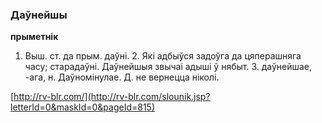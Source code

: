 ### Даўнейшы
**прыметнік**

1. Выш. ст. да прым. даўні. 2. Які адбыўся задоўга да цяперашняга часу; старадаўні. Даўнейшыя звычаі адыші ў нябыт. З. даўнейшае, -ага, н. Даўномінулае. Д. не вернецца ніколі.

<a rel="author">[http://rv-blr.com/](http://rv-blr.com/slounik.jsp?letterId=0&maskId=0&pageId=815)</a>
